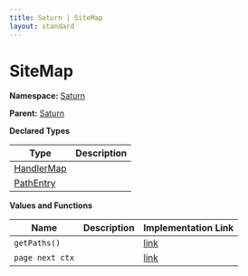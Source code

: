 ```yaml
---
title: Saturn | SiteMap
layout: standard
---
```


# SiteMap

**Namespace:** [Saturn](./saturn.html)

**Parent:** [Saturn](./saturn.html)

**Declared Types**

| Type                                           | Description |
|------------------------------------------------|-------------|
| [HandlerMap](./saturn-sitemap-handlermap.html) |             |
| [PathEntry](./saturn-sitemap-pathentry.html)   |             |

**Values and Functions**

| Name            | Description | Implementation Link                                                                            |
|-----------------|-------------|------------------------------------------------------------------------------------------------|
| `getPaths()`    |             | [link](https://github.com/SaturnFramework/Saturn/tree/master/src/Saturn/Diagnostics.fs#L81-81) |
| `page next ctx` |             | [link](https://github.com/SaturnFramework/Saturn/tree/master/src/Saturn/Diagnostics.fs#L92-92) |
